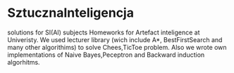 # SztucznaInteligencja
solutions for SI(AI) subjects
Homeworks for Artefact inteligence at Univeristy. 
We used lecturer library (wich include A*, BestFirstSearch and many other algorithims) to solve Chees,TicToe problem. 
Also we wrote own implementations of Naive Bayes,Peceptron and Backward induction algorhitms.
